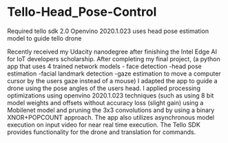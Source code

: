# Tello-Head_Pose-Control
Required
tello sdk 2.0
Openvino 2020.1.023
uses head pose estimation model to guide tello drone

Recently received my Udacity nanodegree after finishing the Intel Edge AI for IoT developers scholarship. After completing my final project, (a python app that uses 4 trained network models - face detection -head pose estimation -facial landmark detection -gaze estimation to move a computer cursor by the users gaze instead of a mouse) I adapted the app to guide a drone using the pose angles of the users head. I applied processing optimizations using openvino 2020.1.023 techniques (such as using 8 bit model weights and offsets without accuracy loss (slight gain) using a Mobilenet model and pruning the 3x3 convolutions and by using a binary XNOR+POPCOUNT approach. The app also utilizes asynchronous model execution on input video for near real time execution. The Tello SDK provides functionality for the drone and translation for commands. 
